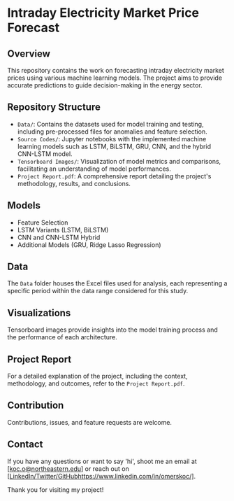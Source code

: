 # Intraday Electricity Market Price Forecast

## Overview
This repository contains the work on forecasting intraday electricity market prices using various machine learning models. The project aims to provide accurate predictions to guide decision-making in the energy sector.

## Repository Structure
- `Data/`: Contains the datasets used for model training and testing, including pre-processed files for anomalies and feature selection.
- `Source Codes/`: Jupyter notebooks with the implemented machine learning models such as LSTM, BiLSTM, GRU, CNN, and the hybrid CNN-LSTM model.
- `Tensorboard Images/`: Visualization of model metrics and comparisons, facilitating an understanding of model performances.
- `Project Report.pdf`: A comprehensive report detailing the project's methodology, results, and conclusions.

## Models
- Feature Selection
- LSTM Variants (LSTM, BiLSTM)
- CNN and CNN-LSTM Hybrid
- Additional Models (GRU, Ridge Lasso Regression)

## Data
The `Data` folder houses the Excel files used for analysis, each representing a specific period within the data range considered for this study.

## Visualizations
Tensorboard images provide insights into the model training process and the performance of each architecture.

## Project Report
For a detailed explanation of the project, including the context, methodology, and outcomes, refer to the `Project Report.pdf`.

## Contribution
Contributions, issues, and feature requests are welcome.

## Contact
If you have any questions or want to say 'hi', shoot me an email at [koc.o@northeastern.edu] or reach out on [[LinkedIn/Twitter/GitHub](https://www.linkedin.com/in/omerskoc/)https://www.linkedin.com/in/omerskoc/].

Thank you for visiting my project!
